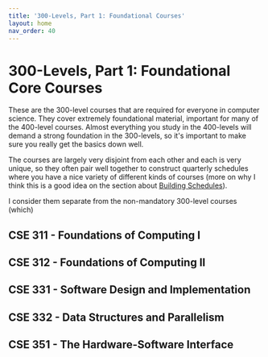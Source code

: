 ```yaml
---
title: '300-Levels, Part 1: Foundational Courses'
layout: home
nav_order: 40
---
```

# 300-Levels, Part 1: Foundational Core Courses
These are the 300-level courses that are required for everyone in computer science. They cover extremely foundational material, important for many of the 400-level courses. Almost everything you study in the 400-levels will demand a strong foundation in the 300-levels, so it's important to make sure you really get the basics down well. 

The courses are largely very disjoint from each other and each is very unique, so they often pair well together to construct quarterly schedules where you have a nice variety of different kinds of courses (more on why I think this is a good idea on the section about [Building Schedules](/150%20-%20building%20schedules.md)).

I consider them separate from the non-mandatory 300-level courses (which)

## CSE 311 - Foundations of Computing I

## CSE 312 - Foundations of Computing II

## CSE 331 - Software Design and Implementation

## CSE 332 - Data Structures and Parallelism

## CSE 351 - The Hardware-Software Interface

